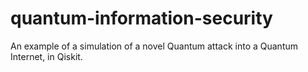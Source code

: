 # quantum-information-security
An example of a simulation of a novel Quantum attack into a Quantum Internet, in Qiskit.
